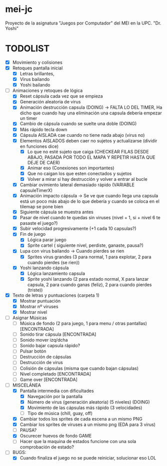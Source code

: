 # mei-jc
Proyecto de la asignatura "Juegos por Computador" del MEI en la UPC.
"Dr. Yoshi"

# TODOLIST
- [x] Movimiento y colisiones
- [x] Retoques pantalla inicial 
    - [x] Letras brillantes,
    - [x] Virus bailando
    - [x] Yoshi bailando
- [ ] Animaciones y retoques de lógica
    - [x] Reset cápsula cada vez que se empieza
    - [x] Generación aleatoria de virus
    - [x] Animación destrucción capsula (DOING) -> FALTA LO DEL TIMER, Ha dicho que cuando hay una eliminación una capsula debería empezar un timer
    - [x] Cambio de cápsula cuando se suelte una doble (DOING)
    - [x] Más rápido tecla down
    - [x] Cápsula AISLADA cae cuando no tiene nada abajo (virus no)
    - [x] Elementos AISLADOS deben caer no sujetos y actualizarse (dividir en funciones dice)
        - [x] Lo que no esté sujeto que caiga (CHECKEAR FILAS DESDE ABAJO, PASADA POR TODO EL MAPA Y REPETIR HASTA QUE DEJE DE CAER)
        - [x] Animar eso (Conexiones son importantes)
        - [x] Que no caigan los que esten conectados y sujetos
        - [x] Volver a mirar si hay destrucción y volver a entrar al bucle
    - [x] Cambiar ovimiento lateral demasiado rápido (VARIABLE capsuleTimerX)
    - [x] Animación impacto cápsula -> Se ve que cuando llega una capsula está un poco más abajo de lo que debería y cuando se coloca en el tilemap se pone bien
    - [x] Siguiente cápsula se muestra antes
    - [x] Pasar de nivel cuando te quedas sin viruses (nivel + 1, si + nivel 6 te pasaste el juego?)
    - [x] Subir velocidad progresivamente (+1 cada 10 capsulas?)
    - [x] Fin de juego
        - [x] Lógica parar juego
        - [x] Sprite cartel ( siguiente nivel, perdiste, ganaste, pausa?)
    - [x] Lupa con virus bailando -> Cuando pierdes se rien
        - [x] Sprites virus grandes (3 para normal, 1 para explotar, 2 para cuando pierdes (se rien))
    - [x] Yoshi lanzando cápsula 
        - [x] Lógica lanzamiento capsula
        - [x] Sprite yoshi lanzando (2 para estado normal, X para lanzar capsula, 2 para cuando ganas (feliz), 2 para cuando pierdes (triste))
- [x] Texto de letras y puntuaciones (carpeta 1)
    - [x] Mostrar puntuación
    - [x] Mostrar nº viruses
    - [x] Mostrar nivel
- [ ] Asignar Músicas
    - [ ] Música de fondo (2 para juego, 1 para menu / otras pantallas) [ENCONTRADA]
    - [ ] Sonido tirar cápsula [ENCONTRADA]
    - [ ] Sonido mover izq/dcha
    - [ ] Sonido bajar capsula rápido? 
    - [ ] Pulsar botón
    - [ ] Destrucción de cápsulas
    - [ ] Destrucción de virus
    - [ ] Colisión de cápsulas (misma que cuando bajan cápsulas)
    - [ ] Nivel completado [ENCONTRADA]
    - [ ] Game over [ENCONTRADA]

- [ ] MISCELÁNEA
    - [x] Pantalla intermedia con dificultades 
        - [x] Navegación por la pantalla
        - [x] Número de virus (generación aleatoria) (5 niveles) (DOING)
        - [x] Movimiento de las cápsulas más rápido (3 velocidades)
        - [ ] Tipo de música (chill, guay, off)
    - [x] Cambiar todos los sprites de cada escena a un mismo PNG
    - [x] Cambiar los sprites de viruses a un mismo png (EDA para 3 virus)
    - [ ] PAUSA?
    - [x] Oscurecer huevos de fondo GAME
    - [ ] Hacer que la maquina de estados funcione con una sola comprobación de estado?
- [ ] BUGS:
    - [x] Cuando finaliza el juego no se puede reiniciar, solucionar eso LOL

